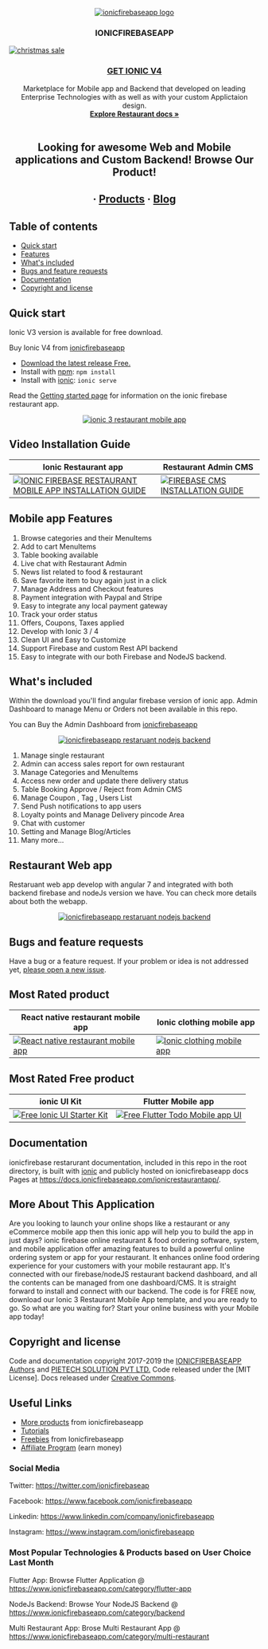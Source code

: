 
<p align="center">
  <a href="https://www.ionicfirebaseapp.com/">
    <img src="https://res.cloudinary.com/ionicfirebaseapp/image/upload/v1564048005/ifa-icon_srjsu3.png" alt="ionicfirebaseapp logo">
  </a>
</p>
<h3 align="center">IONICFIREBASEAPP</h3>

<a href="https://www.ionicfirebaseapp.com/coupons" rel=no follow><img src="https://res.cloudinary.com/dlx35qw0l/image/upload/v1576219871/Codecanyon/Artboard_2_4.png" alt="christmas sale">
</a>
 <a href="https://www.ionicfirebaseapp.com/products/ionic-firebase-restaurant-mobile-app"> <h3 align="center">GET IONIC V4 </h3> </a>

<p align="center">
  Marketplace for Mobile app and Backend that developed on leading Enterprise Technologies with as well as with your custom Applictaion design.
  <br>
  <a href="https://docs.ionicfirebaseapp.com/ionicrestaurantapp/"><strong>Explore Restaurant docs »</strong></a>
  <br>
  <br>
  </p>
  <h2 align="center"> Looking for awesome Web and Mobile applications and Custom  Backend! Browse Our Product!</h2> 
  <h2 align="center">
  ·
  <a href="https://www.ionicfirebaseapp.com/products">Products</a>
  ·
  <a href="https://www.ionicfirebaseapp.com/blogs">Blog</a>
  </h2>

## Table of contents

- [Quick start](#quick-start)
- [Features](#mobile-app-features)
- [What's included](#whats-included)
- [Bugs and feature requests](#bugs-and-feature-requests)
- [Documentation](#documentation)
- [Copyright and license](#copyright-and-license)

## Quick start

Ionic V3 version is available for free download. 

Buy Ionic V4 from [ionicfirebaseapp](https://www.ionicfirebaseapp.com/products/ionic-firebase-restaurant-mobile-app)

- [Download the latest release Free.](https://www.ionicfirebaseapp.com/products/ionic-firebase-restaurant-mobile-app)
- Install with [npm](https://www.npmjs.com/): `npm install`
- Install with [ionic](https://ionicframework.com/): `ionic serve`

Read the [Getting started page](https://docs.ionicfirebaseapp.com/ionicrestaurantapp/) for information on the ionic firebase restaurant app.

<p align="center">
  <a href="https://www.ionicfirebaseapp.com/products/ionic-3-restaurant-mobile-app">
    <img src="https://res.cloudinary.com/dlx35qw0l/image/upload/v1566991563/Restaurant-Mobile-app_hynhwa.jpg" alt="ionic 3 restaurant mobile app">
  </a>
</p>

## Video Installation Guide 
| Ionic Restaurant app  | Restaurant Admin CMS |
| ------------- | ------------- |
| [![IONIC FIREBASE RESTAURANT MOBILE APP INSTALLATION GUIDE](https://res.cloudinary.com/dlx35qw0l/image/upload/v1568114294/restaurant-thumbnail_dv7emx.jpg)](http://www.youtube.com/watch?v=vyt5fe5UON4) | [![FIREBASE CMS INSTALLATION GUIDE](https://res.cloudinary.com/dlx35qw0l/image/upload/v1568114293/Youtube-thumbnail_fzudsy.jpg)](https://www.youtube.com/watch?v=DdW09PWLBFk)|

## Mobile app Features

1. Browse categories and their  MenuItems
2. Add to cart MenuItems
3. Table booking available
4. Live chat with Restaurant Admin
5. News list related to food & restaurant
6. Save favorite item to buy again just in a click
7. Manage Address and Checkout features
8. Payment integration with Paypal and Stripe
9. Easy to integrate any local payment gateway
10. Track your order status
11. Offers, Coupons, Taxes applied
12. Develop with Ionic 3 / 4
13. Clean UI and Easy to Customize
14. Support Firebase and custom Rest API backend 
15. Easy to integrate with our both Firebase and NodeJS backend. 

## What's included

Within the download you'll find angular firebase version of ionic app. Admin Dashboard to manage Menu or Orders not been available in this repo. 

You can Buy the Admin Dashboard from [ionicfirebaseapp](https://www.ionicfirebaseapp.com/products/backend-restaurant-firebase-app/)

<p align="center">
  <a href="https://www.ionicfirebaseapp.com/products/backend-restaurant-firebase-app/">
    <img src="https://res.cloudinary.com/dlx35qw0l/image/upload/v1566992480/Restaurant-Dashboard_1_vldizk.jpg" alt="ionicfirebaseapp restaruant nodejs backend">
  </a>
</p>

1. Manage single restaurant
2. Admin can access sales report for own restaurant
3. Manage Categories and MenuItems
4. Access new order and update there delivery status
5. Table Booking Approve / Reject from Admin CMS
6. Manage Coupon , Tag , Users List
7. Send Push notifications to app users
8. Loyalty points and Manage Delivery pincode Area
9. Chat with customer
10. Setting and Manage Blog/Articles
11. Many more...

## Restaurant Web app 

Restaruant web app develop with angular 7 and integrated with both backend firebase and nodeJs version we have. You can check more details about both the webapp.

<p align="center">
  <a href="https://www.ionicfirebaseapp.com/products/restaurant-webapp-angular-firebase">
    <img src="https://res.cloudinary.com/dlx35qw0l/image/upload/v1566991561/Firebase-Restaurant-Web-App_xzy6ao.jpg" alt="ionicfirebaseapp restaruant nodejs backend">
  </a>
</p>



## Bugs and feature requests

Have a bug or a feature request. If your problem or idea is not addressed yet, [please open a new issue](https://github.com/ionicfirebaseapp/ionic-3-restaurantapp/issues/new).

## Most Rated product 

| React native restaurant mobile app  | Ionic clothing mobile app |
| ------------- | ------------- |
| <a href="https://www.ionicfirebaseapp.com/products/react-native-restaurant-mobile-app" rel="React native restaurant mobile app">![React native restaurant mobile app](https://res.cloudinary.com/dzu7tvexv/image/upload/f_auto,q_auto/v1566279477/ygjrptp0abundq1dhft1.jpg) </a> |  <a href="https://www.ionicfirebaseapp.com/products/ionic-nodeJs-ecommerce-mobile-app" rel="Ionic clothing mobile app"> ![Ionic clothing mobile app](https://res.cloudinary.com/dzu7tvexv/image/upload/f_auto,q_auto/v1566279531/gtruhsqaxl6iks26pdap.jpg) </a>| 

## Most Rated Free product 

| ionic UI Kit  | Flutter Mobile app |
| ------------- | ------------- |
| <a href="https://www.ionicfirebaseapp.com/products/ionic-starter-ui-ux-kit" rel="Free Ionic UI Starter Kit">![Free Ionic UI Starter Kit](https://res.cloudinary.com/dzu7tvexv/image/upload/w_590,h_300,f_auto,q_auto/v1566380040/rheff2vucbtuqeugpbmv.jpg) </a> |  <a href="https://www.ionicfirebaseapp.com/products/flutter-mobile-app" rel="Free Flutter Todo Mobile app UI"> ![Free Flutter Todo Mobile app UI](https://res.cloudinary.com/dzu7tvexv/image/upload/w_590,h_300,f_auto,q_auto/v1540272427/y3sogf3if3ostylxr95y.jpg) </a>| 

## Documentation

ionicfirebase restarurant documentation, included in this repo in the root directory, is built with [ionic](https://ionicframework.com/) and publicly hosted on ionicfirebaseapp docs Pages at <https://docs.ionicfirebaseapp.com/ionicrestaurantapp/>.

## More About This Application

Are you looking to launch your online shops like a restaurant or any eCommerce mobile app then this ionic app will help you to build the app in just days? ionic firebase online restaurant & food ordering software, system, and mobile application offer amazing features to build a powerful online ordering system or app for your restaurant. It enhances online food ordering experience for your customers with your mobile restaurant app. It's connected with our firebase/nodeJS restaurant backend dashboard, and all the contents can be managed from one dashboard/CMS. It is straight forward to install and connect with our backend. The code is for FREE now, download our Ionic 3 Restaurant Mobile App template, and you are ready to go. So what are you waiting for? Start your online business with your Mobile app today!


## Copyright and license

Code and documentation copyright 2017-2019 the [IONICFIREBASEAPP Authors](https://ionicfirebaseapp.com) and [PIETECH SOLUTION PVT LTD.](https://pietechsolution.com) Code released under the [MIT License]. Docs released under [Creative Commons](https://creativecommons.org/licenses/by/3.0/).

## Useful Links

- [More products](https://www.ionicfirebaseapp.com/products) from ionicfirebaseapp
- [Tutorials](https://www.youtube.com/channel/UCAes_uRy_H3pJ7z4OO78oIg)
- [Freebies]() from Ionicfirebaseapp
- [Affiliate Program](https://www.ionicfirebaseapp.com/affiliate) (earn money)

### Social Media

Twitter: <https://twitter.com/ionicfirebaseap>

Facebook: <https://www.facebook.com/ionicfirebaseapp>

Linkedin: <https://www.linkedin.com/company/ionicfirebaseapp>

Instagram: <https://www.instagram.com/ionicfirebaseapp>

### Most Popular Technologies & Products based on User Choice Last Month

Flutter App: Browse Flutter Application @ https://www.ionicfirebaseapp.com/category/flutter-app

NodeJs Backend: Browse Your NodeJS Backend @ https://www.ionicfirebaseapp.com/category/backend

Multi Restaurant App: Brose Multi Restaurant App @ https://www.ionicfirebaseapp.com/category/multi-restaurant
